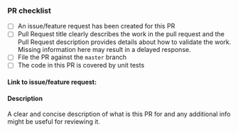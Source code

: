 <!-- Please check the completed items below -->
### PR checklist

- [ ] An issue/feature request has been created for this PR
- [ ] Pull Request title clearly describes the work in the pull request and the Pull Request description provides details about how to validate the work. Missing information here may result in a delayed response.
- [ ] File the PR against the `master` branch
- [ ] The code in this PR is covered by unit tests

#### Link to issue/feature request: <link here>

#### Description
A clear and concise description of what is this PR for and any additional info might be useful for reviewing it.
